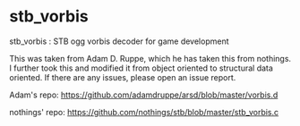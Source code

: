 # stb_vorbis
 stb_vorbis : STB ogg vorbis decoder for game development


This was taken from Adam D. Ruppe, which he has taken this from nothings. I further took this and
modified it from object oriented to structural data oriented. If there are any issues, please open
an issue report.

Adam's repo: https://github.com/adamdruppe/arsd/blob/master/vorbis.d

nothings' repo: https://github.com/nothings/stb/blob/master/stb_vorbis.c